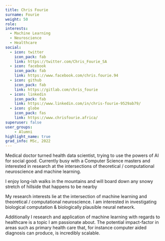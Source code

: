 ```yaml
---
title: Chris Fourie
surname: Fourie
weight: 50
role:
interests:
  - Machine Learning 
  - Neuroscience
  - Healthcare
social:
  - icon: twitter
    icon_pack: fab
    link: https://twitter.com/Chris_Fourie_SA
  - icon: facebook
    icon_pack: fab
    link: https://www.facebook.com/chris.fourie.94
  - icon: github
    icon_pack: fab
    link: https://gitlab.com/chris_fourie
  - icon: linkedin
    icon_pack: fab
    link: https://www.linkedin.com/in/chris-fourie-9529ab79/
  - icon: globe
    icon_pack: fas
    link: https://www.chrisfourie.africa/
superuser: false
user_groups:
    - Alumni 
highlight_name: true
grad_info: MSc, 2022
---
```

Medical doctor turned health data scientist, trying to use the powers of AI for social good. Currently busy with a Computer Science masters and interested in research at the intersections of theoretical / computational neuroscience and machine learning.

I enjoy long-ish walks in the mountains and will board down any snowy stretch of hillside that happens to be nearby

My research interests lie at the intersection of machine learning and theoretical / computational neuroscience. I am interested in investigating biological computation & biologically plausible neural network.

Additionally I research and application of machine learning with regards to healthcare is a topic I am passionate about. The potential impact-factor in areas such as primary health care that, for instance computer aided diagnosis can produce, is incredibly scalable.

